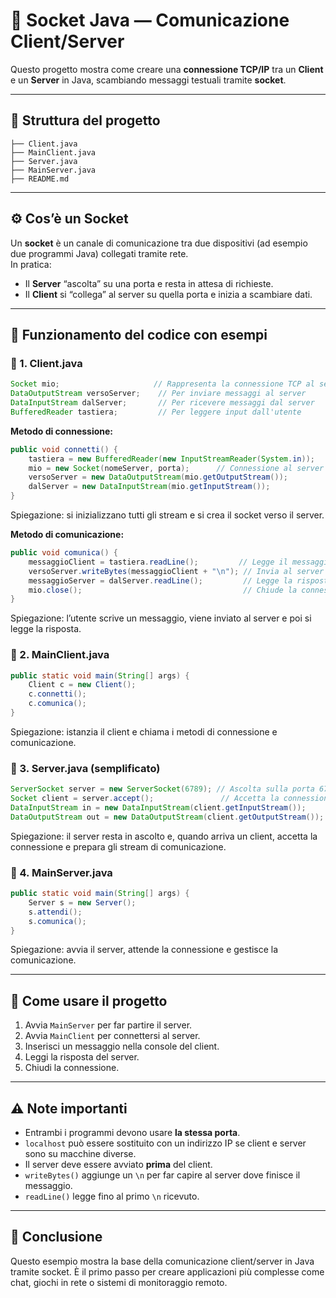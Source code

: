 # 🧠 Socket Java — Comunicazione Client/Server

Questo progetto mostra come creare una **connessione TCP/IP** tra un **Client** e un **Server** in Java, scambiando messaggi testuali tramite **socket**.

---

## 📁 Struttura del progetto

```
├── Client.java
├── MainClient.java
├── Server.java
├── MainServer.java
├── README.md
```

---

## ⚙️ Cos’è un Socket

Un **socket** è un canale di comunicazione tra due dispositivi (ad esempio due programmi Java) collegati tramite rete.  
In pratica:
- Il **Server** “ascolta” su una porta e resta in attesa di richieste.
- Il **Client** si “collega” al server su quella porta e inizia a scambiare dati.

---

## 💬 Funzionamento del codice con esempi

### 🔹 1. Client.java

```java
Socket mio;                     // Rappresenta la connessione TCP al server
DataOutputStream versoServer;    // Per inviare messaggi al server
DataInputStream dalServer;       // Per ricevere messaggi dal server
BufferedReader tastiera;         // Per leggere input dall'utente
```

**Metodo di connessione:**
```java
public void connetti() {
    tastiera = new BufferedReader(new InputStreamReader(System.in));
    mio = new Socket(nomeServer, porta);      // Connessione al server
    versoServer = new DataOutputStream(mio.getOutputStream());
    dalServer = new DataInputStream(mio.getInputStream());
}
```
Spiegazione: si inizializzano tutti gli stream e si crea il socket verso il server.

**Metodo di comunicazione:**
```java
public void comunica() {
    messaggioClient = tastiera.readLine();         // Legge il messaggio dall'utente
    versoServer.writeBytes(messaggioClient + "\n"); // Invia al server
    messaggioServer = dalServer.readLine();         // Legge la risposta dal server
    mio.close();                                    // Chiude la connessione
}
```
Spiegazione: l’utente scrive un messaggio, viene inviato al server e poi si legge la risposta.

### 🔹 2. MainClient.java

```java
public static void main(String[] args) {
    Client c = new Client();
    c.connetti();
    c.comunica();
}
```
Spiegazione: istanzia il client e chiama i metodi di connessione e comunicazione.

### 🔹 3. Server.java (semplificato)

```java
ServerSocket server = new ServerSocket(6789); // Ascolta sulla porta 6789
Socket client = server.accept();               // Accetta la connessione del client
DataInputStream in = new DataInputStream(client.getInputStream());
DataOutputStream out = new DataOutputStream(client.getOutputStream());
```
Spiegazione: il server resta in ascolto e, quando arriva un client, accetta la connessione e prepara gli stream di comunicazione.

### 🔹 4. MainServer.java

```java
public static void main(String[] args) {
    Server s = new Server();
    s.attendi();
    s.comunica();
}
```
Spiegazione: avvia il server, attende la connessione e gestisce la comunicazione.

---

## 🚀 Come usare il progetto

1. Avvia `MainServer` per far partire il server.
2. Avvia `MainClient` per connettersi al server.
3. Inserisci un messaggio nella console del client.
4. Leggi la risposta del server.
5. Chiudi la connessione.

---

## ⚠️ Note importanti

- Entrambi i programmi devono usare **la stessa porta**.
- `localhost` può essere sostituito con un indirizzo IP se client e server sono su macchine diverse.
- Il server deve essere avviato **prima** del client.
- `writeBytes()` aggiunge un `\n` per far capire al server dove finisce il messaggio.
- `readLine()` legge fino al primo `\n` ricevuto.

---

## 📝 Conclusione

Questo esempio mostra la base della comunicazione client/server in Java tramite socket. È il primo passo per creare applicazioni più complesse come chat, giochi in rete o sistemi di monitoraggio remoto.


